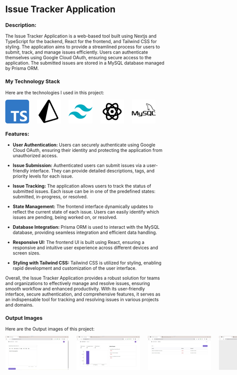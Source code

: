 # Issue Tracker Application

### Description:
The Issue Tracker Application is a web-based tool built using Nextjs and TypeScript for the backend, React for the frontend, and Tailwind CSS for styling. The application aims to provide a streamlined process for users to submit, track, and manage issues efficiently. Users can authenticate themselves using Google Cloud OAuth, ensuring secure access to the application. The submitted issues are stored in a MySQL database managed by Prisma ORM.

### My Technology Stack
Here are the technologies I used in this project:

<div style="display: flex; flex-direction: row;">
<img src="Images/typescript.png" width="75" height="75" style="margin-right: 25px;">
<!-- <img src="Images/icons8-nodejs-128.png" width="75" height="75" style="margin-right: 25px;"> -->
<img src="Images/icons8-prisma-orm-100.png" width="75" height="75" style="margin-right: 25px;">
<img src="Images/icons8-tailwind-css-144.png" width="75" height="75" style="margin-right: 25px;">
<img src="Images/icons8-react-120.png" width="75" height="75" style="margin-right: 25px;">
<img src="Images/icons8-mysql-100.png" width="75" height="75" style="margin-right: 25px;">
</div>


### Features:

- **User Authentication:** Users can securely authenticate using Google Cloud OAuth, ensuring their identity and protecting the application from unauthorized access.

- **Issue Submission:** Authenticated users can submit issues via a user-friendly interface. They can provide detailed descriptions, tags, and priority levels for each issue.

- **Issue Tracking:** The application allows users to track the status of submitted issues. Each issue can be in one of the predefined states: submitted, in-progress, or resolved.

- **State Management:** The frontend interface dynamically updates to reflect the current state of each issue. Users can easily identify which issues are pending, being worked on, or resolved.

- **Database Integration:** Prisma ORM is used to interact with the MySQL database, providing seamless integration and efficient data handling.

- **Responsive UI:** The frontend UI is built using React, ensuring a responsive and intuitive user experience across different devices and screen sizes.

- **Styling with Tailwind CSS:** Tailwind CSS is utilized for styling, enabling rapid development and customization of the user interface.



Overall, the Issue Tracker Application provides a robust solution for teams and organizations to effectively manage and resolve issues, ensuring smooth workflow and enhanced productivity. With its user-friendly interface, secure authentication, and comprehensive features, it serves as an indispensable tool for tracking and resolving issues in various projects and domains.


### Output Images
Here are the Output images of this project:

<div style="display: flex; flex-direction: row;">
<img src="Images/Output/Dashboard Image - 1.jpg" width="200" style="margin-right: 25px;">
<img src="Images/Output/Dashboard Output -2.jpg" width="200" style="margin-right: 25px;">
<img src="Images/Output/Issue Image.jpg" width="200" style="margin-right: 25px;">
<img src="Images/Output/Authentication.jpg" width="200" style="margin-right: 25px;">
<img src="Images/Output/Google Authentication.jpg" width="200" style="margin-right: 25px;">
</div>
